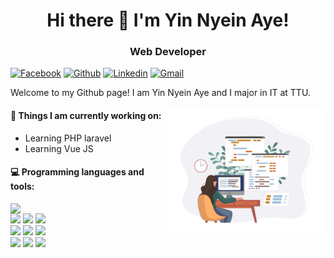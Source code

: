 <h1 align="center">Hi there 👋 I'm Yin Nyein Aye!</h1>
<h3 align="center">Web Developer</h3>

[![Facebook](https://img.shields.io/badge/-Facebook-blue?style=flat&logo=Facebook&logoColor=white)](https://www.facebook.com/yinnyeinaye.nyeinnyein)
[![Github](https://img.shields.io/badge/-Github-000?style=flat&logo=Github&logoColor=white)](https://github.com/Yin-Nyein-Aye)
[![Linkedin](https://img.shields.io/badge/-LinkedIn-blue?style=flat&logo=Linkedin&logoColor=white)](www.linkedin.com/in/yinnyeinaye)
[![Gmail](https://img.shields.io/badge/-Gmail-c14438?style=flat&logo=Gmail&logoColor=white)](mailto:yinnyeinaye.yinnyein@gmail.com)

Welcome to my Github page! I am Yin Nyein Aye and I major in IT at TTU.  

<img align="right" alt="img" src="https://github.com/Yin-Nyein-Aye/Yin-Nyein-Aye/blob/main/girl%20web%20developer.webp" width="50%" height="auto" />


#### 🌱 Things I am currently working on: 
- Learning PHP laravel
- Learning Vue JS

#### :computer: Programming languages and tools: 
<p>
	<img width="50%" align="right" src="(https://github-readme-stats.vercel.app/api?username=YinNyeinAye&show_icons=true&theme=radical&hide_border=true" />

<code><img width="10%" src="https://www.vectorlogo.zone/logos/php/php-horizontal.svg"></code>
<code><img width="10%" src="https://www.vectorlogo.zone/logos/vuejs/vuejs-icon.svg"></code>
<code><img width="8%" src="https://www.vectorlogo.zone/logos/javascript/javascript-vertical.svg"></code>
<br />
<code><img width="10%" src="https://www.vectorlogo.zone/logos/w3_html5/w3_html5-icon.svg"></code>
<code><img width="10%" src="https://www.vectorlogo.zone/logos/w3_css/w3_css-icon.svg"></code>
<code><img width="10%" src="https://www.vectorlogo.zone/logos/getbootstrap/getbootstrap-icon.svg"></code>
<br />
<code><img width="10%" src="https://www.vectorlogo.zone/logos/heroku/heroku-ar21.svg"></code>
<code><img width="10%" src="https://www.vectorlogo.zone/logos/mysql/mysql-official.svg"></code>
<code><img width="10%" src="https://www.vectorlogo.zone/logos/git-scm/git-scm-ar21.svg"></code>
</p>


